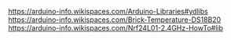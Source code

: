 https://arduino-info.wikispaces.com/Arduino-Libraries#ydlibs
https://arduino-info.wikispaces.com/Brick-Temperature-DS18B20
https://arduino-info.wikispaces.com/Nrf24L01-2.4GHz-HowTo#lib
